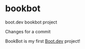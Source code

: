 # bookbot
boot.dev bookbot project

Changes for a commit

BookBot is my first [Boot.dev](https://www.boot.dev) project!
